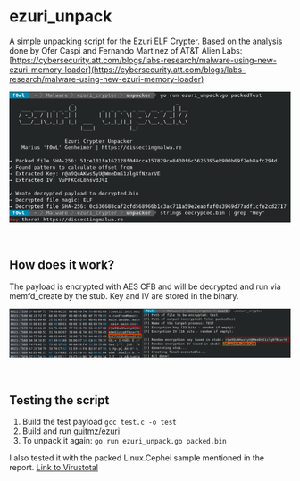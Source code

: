 # ezuri_unpack

A simple unpacking script for the Ezuri ELF Crypter. Based on the analysis done by Ofer Caspi and Fernando Martinez of AT&T Alien Labs: [https://cybersecurity.att.com/blogs/labs-research/malware-using-new-ezuri-memory-loader](https://cybersecurity.att.com/blogs/labs-research/malware-using-new-ezuri-memory-loader)

![ezuri_unpack.go screenshot](img/screenshot.png)

<br>

## How does it work?

The payload is encrypted with AES CFB and will be decrypted and run via memfd_create by the stub. Key and IV are stored in the binary.

![Hex Editor, POC executable](img/hex_key-iv.png)

<br>

## Testing the script

1. Build the test payload ```gcc test.c -o test```
2. Build and run [guitmz/ezuri](https://github.com/guitmz/ezuri)
3. To unpack it again: ```go run ezuri_unpack.go packed.bin```

I also tested it with the packed Linux.Cephei sample mentioned in the report. [Link to Virustotal](https://www.virustotal.com/gui/file/ddbb714157f2ef91c1ec350cdf1d1f545290967f61491404c81b4e6e52f5c41f/detection)

